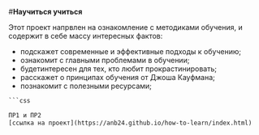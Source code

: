 #**Научиться учиться**

Этот проект напрвлен на ознакомление с методиками обучения, и содержит в  себе массу интересных фактов:
* подскажет современные и эффективные подходы к обучению;
* ознакомит с главными проблемами в обучении;
* будетинтересен для тех, кто любит прокрастинировать;
* расскажет о принципах обучения от Джоша Кауфмана;
* познакомит с полезными ресурсами;


```html
```css

ПР1 и ПР2
[ссылка на проект](https://anb24.github.io/how-to-learn/index.html)
